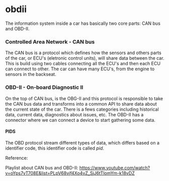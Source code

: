 # obdii

The information system inside a car has basically two core parts: CAN bus and OBD-II. 

### Controlled Area Network - CAN bus
The CAN bus is a protocol which defines how the sensors and others parts of the car, or ECU's (eletronic control units), will share data between the car. This is build using two cables connecting all the ECU's and then each ECU can connect to other.
The car can have many ECU's, from the engine to sensors in the backseat.

### OBD-II - On-board Diagnostic II
On the top of CAN bus, is the OBG-II and this protocol is responsible to take the CAN bus data and transforms into a common API to share data about the current state of the car. There is a fews categories including historical data, current data, diagnostics about issues, etc.
The OBD-II has a connector where we can connect a device to start gathering some data.
#### PIDS
The OBD protocol stream different types of data, which differs based on a identifier code, this identifier code is called *pid*.

Reference:

Playlist about CAN bus and  OBD-II: https://www.youtube.com/watch?v=oYps7vT708E&list=PLpV68vjf4Xo4vZ_SjJ6tTlomYm-k18vDZ
